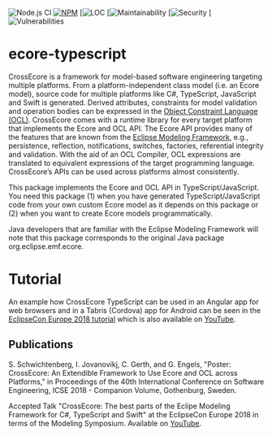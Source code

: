 ![Node.js CI](https://github.com/crossecore/ecore-typescript/workflows/Node.js%20CI/badge.svg?branch=master)
[![NPM](https://img.shields.io/npm/v/crossecore.svg)](https://www.npmjs.com/package/crossecore)
[![LOC](https://sonarcloud.io/api/project_badges/measure?project=crossecore_ecore-typescript&metric=ncloc)
[![Maintainability](https://sonarcloud.io/api/project_badges/measure?project=crossecore_ecore-typescript&metric=sqale_rating)
[![Security](https://sonarcloud.io/api/project_badges/measure?project=crossecore_ecore-typescript&metric=security_rating)
[![Vulnerabilities](https://sonarcloud.io/api/project_badges/measure?project=crossecore_ecore-typescript&metric=vulnerabilities)


# ecore-typescript

CrossEcore is a framework for model-based software engineering targeting multiple platforms.
From a platform-independent class model (i.e. an Ecore model), source code for multiple platforms like C#, TypeScript, JavaScript and Swift is generated.
Derived attributes, constraints for model validation and operation bodies can be expressed in the [Object Constraint Language (OCL)](http://www.omg.org/spec/OCL/About-OCL/).
CrossEcore comes with a runtime library for every target platform that implements the Ecore and OCL API.
The Ecore API provides many of the features that are known from the [Eclipse Modeling Framework](https://www.eclipse.org/modeling/emf/), e.g., persistence, reflection, notifications, switches, factories, referential integrity and validation.
With the aid of an OCL Compiler, OCL expressions are translated to equivalent expressions of the target programming language.
CrossEcore’s APIs can be used across platforms almost consistently.

This package implements the Ecore and OCL API in TypeScript/JavaScript.
You need this package (1) when you have generated TypeScript/JavaScript code from your own custom Ecore model as it depends on this package or (2) when you want to create Ecore models programmatically.

Java developers that are familiar with the Eclipse Modeling Framework will note that this package corresponds to the original Java package org.eclipse.emf.ecore.


# Tutorial
An example how CrossEcore TypeScript can be used in an Angular app for web browsers and in a Tabris (Cordova) app for Android can be seen in the [EclipseCon Europe 2018 tutorial](https://github.com/crossecore/examples-eclipsecon2018) which is also available on [YouTube](https://www.youtube.com/watch?v=T7-ExsSzSWw).

## Publications
S. Schwichtenberg, I. Jovanovikj, C. Gerth, and G. Engels, "Poster: CrossEcore: An Extendible Framework to Use Ecore and OCL across Platforms," in Proceedings of the 40th International Conference on Software Engineering, ICSE 2018 - Companion Volume, Gothenburg, Sweden.

Accepted Talk "CrossEcore: The best parts of the Eclipe Modeling Framework for C#, TypeScript and Swift" at the EclipseCon Europe 2018 in terms of the Modeling Symposium. Available on [YouTube](https://www.youtube.com/watch?v=T7-ExsSzSWw).
